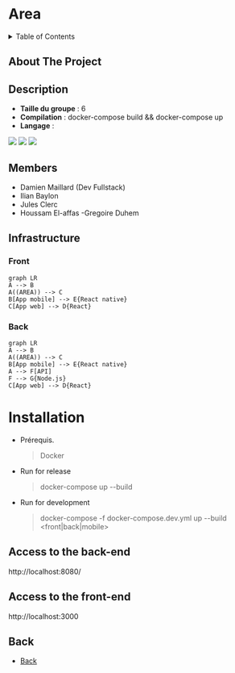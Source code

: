 # Area

<!-- TABLE OF CONTENTS -->
<details>
  <summary>Table of Contents</summary>
  <ol>
    <li>
      <a href="#about-the-project">About The Project</a>
    </li>
    <li>
      <a href="#about-the-project">Description</a>
    </li>
    <li><a href="#members">Members</a></li>
    <li>
      <a href="#infrastructure">Infrastructure</a>
      <ul>
        <li><a href="#front">Front</a></li>
        <li><a href="#back">Back</a></li>
      </ul>
    </li>
    <li>
      <a href="#installation">Installation</a>
      <ul>
        <li><a href="#prerequis">Prerequis</a></li>
        <li><a href="#release">Run for release</a></li>
        <li><a href="#dev">Run for development</a></li>
      </ul>
    </li>
  </ol>
</details>

## About The Project


## Description

- **Taille du groupe** : 6
- **Compilation** : docker-compose build && docker-compose up
- **Langage** :
<p>
  <img src="https://img.shields.io/badge/React-20232A?style=for-the-badge&logo=react&logoColor=61DAFB"/>
  <img src="https://img.shields.io/badge/React_Native-20232A?style=for-the-badge&logo=react&logoColor=61DAFB"/>
  <img src="https://img.shields.io/badge/Node.js-43853D?style=for-the-badge&logo=node.js&logoColor=white"/>
</p>

## Members

- Damien Maillard (Dev Fullstack)
- Ilian Baylon
- Jules Clerc
- Houssam El-affas 
-Gregoire Duhem

## Infrastructure

### Front
```mermaid
graph LR
A --> B
A((AREA)) --> C
B[App mobile] --> E{React native}
C[App web] --> D{React}
```

### Back
```mermaid
graph LR
A --> B
A((AREA)) --> C
B[App mobile] --> E{React native}
A --> F[API]
F --> G{Node.js}
C[App web] --> D{React}
```

# Installation
- Prérequis.
  > Docker

- Run for release
  > docker-compose up --build
- Run for development
  > docker-compose -f docker-compose.dev.yml up --build <front|back|mobile>

## Access to the back-end

http://localhost:8080/<route>

## Access to the front-end

http://localhost:3000

## Back

- [Back](back/README.md)
